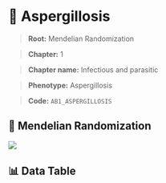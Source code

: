 # 🧪 Aspergillosis

> **Root:** Mendelian Randomization

> **Chapter:** 1  

> **Chapter name:** Infectious and parasitic

> **Phenotype:** Aspergillosis  

> **Code:** `AB1_ASPERGILLOSIS`

## 🧬 Mendelian Randomization  

<img src="/MR/Figures/Forward/AB1_ASPERGILLOSIS.png"/>

## 📊 Data Table

<CsvTableMRF src="/public/MR/Data/Forward/AB1_ASPERGILLOSIS.csv"/>
